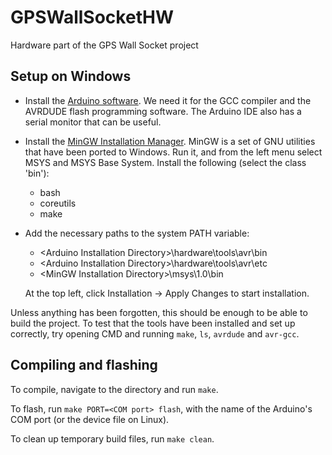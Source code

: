 # GPSWallSocketHW
Hardware part of the GPS Wall Socket project

## Setup on Windows

* Install the [Arduino software](https://www.arduino.cc/en/Main/Software). We need it for the GCC compiler and the AVRDUDE flash programming software. The Arduino IDE also has a serial monitor that can be useful.
* Install the [MinGW Installation Manager](https://sourceforge.net/projects/mingw/files/Installer/mingw-get-setup.exe/download). MinGW is a set of GNU utilities that have been ported to Windows. Run it, and from the left menu select MSYS and MSYS Base System. Install the following (select the class 'bin'):
  * bash
  * coreutils
  * make
* Add the necessary paths to the system PATH variable:
  * \<Arduino Installation Directory>\hardware\tools\avr\bin
  * \<Arduino Installation Directory>\hardware\tools\avr\etc
  * \<MinGW Installation Directory>\msys\1.0\bin
  
  At the top left, click Installation -> Apply Changes to start installation.

Unless anything has been forgotten, this should be enough to be able to build the project. To test that the tools have been installed and set up correctly, try opening CMD and running `make`, `ls`, `avrdude` and `avr-gcc`.

## Compiling and flashing

To compile, navigate to the directory and run `make`.

To flash, run `make PORT=<COM port> flash`, with the name of the Arduino's COM port (or the device file on Linux).

To clean up temporary build files, run `make clean`.
